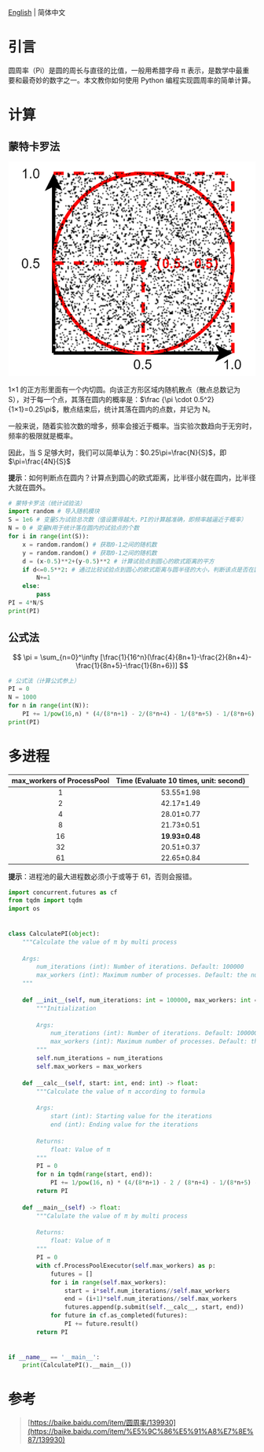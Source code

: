[English](README.md) | 简体中文
# 引言
圆周率（Pi）是圆的周长与直径的比值，一般用希腊字母 π 表示，是数学中最重要和最奇妙的数字之一。本文教你如何使用 Python 编程实现圆周率的简单计算。
# 计算
## 蒙特卡罗法
![](monte_carlo.png)

1×1 的正方形里面有一个内切圆。向该正方形区域内随机散点（散点总数记为 S），对于每一个点，其落在圆内的概率是：$\frac {\pi \cdot 0.5^2}{1×1}=0.25\pi$，散点结束后，统计其落在圆内的点数，并记为 N。

一般来说，随着实验次数的增多，频率会接近于概率。当实验次数趋向于无穷时，频率的极限就是概率。

因此，当 S 足够大时，我们可以简单认为：$0.25\pi=\frac{N}{S}$，即$\pi=\frac{4N}{S}$

**提示**：如何判断点在圆内？计算点到圆心的欧式距离，比半径小就在圆内，比半径大就在圆外。
```python
# 蒙特卡罗法（统计试验法）
import random # 导入随机模块
S = 1e6 # 变量S为试验总次数（值设置得越大，PI的计算越准确，即频率越逼近于概率）
N = 0 # 变量N用于统计落在圆内的试验点的个数
for i in range(int(S)):
    x = random.random() # 获取0-1之间的随机数
    y = random.random() # 获取0-1之间的随机数
    d = (x-0.5)**2+(y-0.5)**2 # 计算试验点到圆心的欧式距离的平方
    if d<=0.5**2: # 通过比较试验点到圆心的欧式距离与圆半径的大小，判断该点是否在圆内
        N+=1
    else:
        pass
PI = 4*N/S
print(PI)
```

## 公式法
$$
\pi = \sum_{n=0}^\infty [\frac{1}{16^n}(\frac{4}{8n+1}-\frac{2}{8n+4}-\frac{1}{8n+5}-\frac{1}{8n+6})]
$$
```python
# 公式法（计算公式参上）
PI = 0
N = 1000
for n in range(int(N)):
    PI += 1/pow(16,n) * (4/(8*n+1) - 2/(8*n+4) - 1/(8*n+5) - 1/(8*n+6))
print(PI)
```
# 多进程
| max_workers of ProcessPool | Time (Evaluate 10 times, unit: second) | 
|:--:|:--:|
| 1 | 53.55±1.98 |
| 2 | 42.17±1.49 |
| 4 | 28.01±0.77 |
| 8 | 21.73±0.51 |
| 16 | **19.93±0.48** |
| 32 | 20.51±0.37 |
| 61 | 22.65±0.84 |

**提示**：进程池的最大进程数必须小于或等于 61，否则会报错。
```python
import concurrent.futures as cf
from tqdm import tqdm
import os


class CalculatePI(object):
    """Calculate the value of π by multi process

    Args:
        num_iterations (int): Number of iterations. Default: 100000
        max_workers (int): Maximum number of processes. Default: the number of processors on the machine.
    """

    def __init__(self, num_iterations: int = 100000, max_workers: int = os.cpu_count()) -> None:
        """Initialization

        Args:
            num_iterations (int): Number of iterations. Default: 100000
            max_workers (int): Maximum number of processes. Default: the number of processors on the machine.
        """
        self.num_iterations = num_iterations
        self.max_workers = max_workers

    def __calc__(self, start: int, end: int) -> float:
        """Calculate the value of π according to formula

        Args:
            start (int): Starting value for the iterations
            end (int): Ending value for the iterations

        Returns:
            float: Value of π
        """
        PI = 0
        for n in tqdm(range(start, end)):
            PI += 1/pow(16, n) * (4/(8*n+1) - 2 / (8*n+4) - 1/(8*n+5) - 1/(8*n+6))
        return PI

    def __main__(self) -> float:
        """Calulate the value of π by multi process

        Returns:
            float: Value of π
        """
        PI = 0
        with cf.ProcessPoolExecutor(self.max_workers) as p:
            futures = []
            for i in range(self.max_workers):
                start = i*self.num_iterations//self.max_workers
                end = (i+1)*self.num_iterations//self.max_workers
                futures.append(p.submit(self.__calc__, start, end))
            for future in cf.as_completed(futures):
                PI += future.result()
        return PI


if __name__ == '__main__':
    print(CalculatePI().__main__())
```

# 参考
> [https://baike.baidu.com/item/圆周率/139930](https://baike.baidu.com/item/%E5%9C%86%E5%91%A8%E7%8E%87/139930)